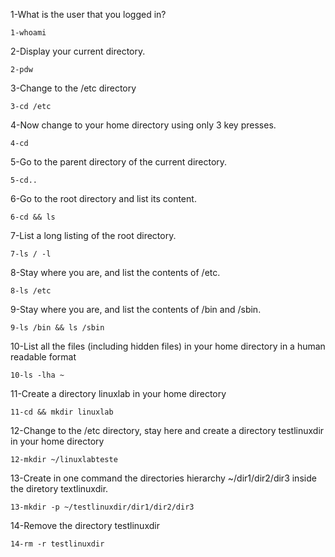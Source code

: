 
1-What is the user that you logged in?
```
1-whoami
```
2-Display your current directory.
```
2-pdw
```
3-Change to the /etc directory
```
3-cd /etc
```
4-Now change to your home directory using only 3 key presses.
```
4-cd
```
5-Go to the parent directory of the current directory.
```
5-cd..
```
6-Go to the root directory and list its content.
```
6-cd && ls 
```
7-List a long listing of the root directory.
```
7-ls / -l
```
8-Stay where you are, and list the contents of /etc.
```
8-ls /etc
```
9-Stay where you are, and list the contents of /bin and /sbin.
```
9-ls /bin && ls /sbin
```
10-List all the files (including hidden files) in your home directory in a human readable format
```
10-ls -lha ~
```
11-Create a directory linuxlab in your home directory
```
11-cd && mkdir linuxlab
```
12-Change to the /etc directory, stay here and create a directory testlinuxdir in your home directory
```
12-mkdir ~/linuxlabteste
```
13-Create in one command the directories hierarchy ~/dir1/dir2/dir3 inside the diretory textlinuxdir.
```
13-mkdir -p ~/testlinuxdir/dir1/dir2/dir3
```
14-Remove the directory testlinuxdir
```
14-rm -r testlinuxdir
```
